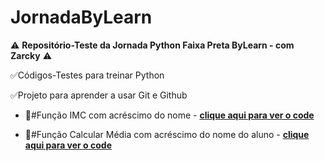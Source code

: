 # JornadaByLearn
⚠ **Repositório-Teste da Jornada Python Faixa Preta ByLearn - com Zarcky** ⚠

✅Códigos-Testes para treinar Python

✅Projeto para aprender a usar Git e Github

* 🎁#Função IMC com acréscimo do nome - [**clique aqui para ver o code**](https://github.com/roxoleo/JornadaByLearn/blob/main/calcular_imc.py)

* 🎁#Função Calcular Média com acréscimo do nome do aluno - [**clique aqui para ver o code**](https://github.com/roxoleo/JornadaByLearn/blob/main/calcular_media.py)
